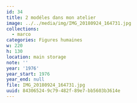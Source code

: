 ```yaml
---
id: 34
title: 2 modéles dans mon atelier
image: ../../media/img/IMG_20180924_164731.jpg
collections:
  - marco
categories: Figures humaines
w: 220
h: 130
location: main storage
note: ''
year: '1976'
year_start: 1976
year_end: null
file: IMG_20180924_164731.jpg
uuid: 84306524-9c79-482f-89e7-bb5603b3614e
---
```


